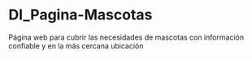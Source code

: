 # DI_Pagina-Mascotas
Página web para cubrir las necesidades de mascotas con información confiable y en la más cercana ubicación
